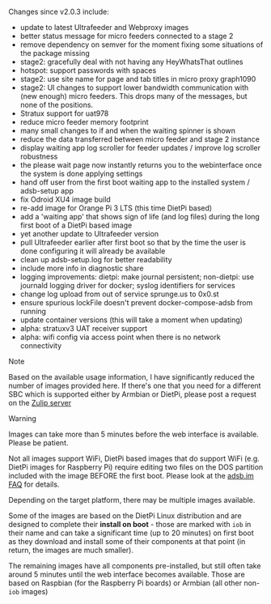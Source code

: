 Changes since v2.0.3 include:
- update to latest Ultrafeeder and Webproxy images
- better status message for micro feeders connected to a stage 2
- remove dependency on semver for the moment fixing some situations of the package missing
- stage2: gracefully deal with not having any HeyWhatsThat outlines
- hotspot: support passwords with spaces
- stage2: use site name for page and tab titles in micro proxy graph1090
- stage2: UI changes to support lower bandwidth communication with (new enough) micro feeders. This drops many of the messages, but none of the positions.
- Stratux support for uat978
- reduce micro feeder memory footprint
- many small changes to if and when the waiting spinner is shown
- reduce the data transferred between micro feeder and stage 2 instance
- display waiting app log scroller for feeder updates / improve log scroller robustness
- the please wait page now instantly returns you to the webinterface once the system is done applying settings
- hand off user from the first boot waiting app to the installed system / adsb-setup app
- fix Odroid XU4 image build
- re-add image for Orange Pi 3 LTS (this time DietPi based)
- add a 'waiting app' that shows sign of life (and log files) during the long first boot of a DietPi based image
- yet another update to Ultrafeeder version
- pull Ultrafeeder earlier after first boot so that by the time the user is done configuring it will already be available
- clean up adsb-setup.log for better readability
- include more info in diagnostic share
- logging improvements: dietpi: make journal persistent; non-dietpi: use journald logging driver for docker; syslog identifiers for services
- change log upload from out of service sprunge.us to 0x0.st
- ensure spurious lockFile doesn't prevent docker-compose-adsb from running
- update container versions (this will take a moment when updating)
- alpha: stratuxv3 UAT receiver support
- alpha: wifi config via access point when there is no network connectivity

> [!NOTE]
> Based on the available usage information, I have significantly reduced the number of images provided here. If there's one that you need for a different SBC which is supported either by Armbian or DietPi, please post a request on the [Zulip server](https://adsblol.zulipchat.com/#narrow/stream/391168-adsb-feeder-image)

> [!WARNING]
> Images can take more than 5 minutes before the web interface is available. Please be patient.
>
> Not all images support WiFi, DietPi based images that do support WiFi (e.g. DietPi images for Raspberry Pi) require editing two files on the DOS partition included with the image BEFORE the first boot. Please look at the [adsb.im FAQ](https://adsb.im/faq) for details.

Depending on the target platform, there may be multiple images available.

Some of the images are based on the DietPi Linux distribution and are designed to complete their **install on boot** - those are marked with `iob` in their name and can take a significant time (up to 20 minutes) on first boot as they download and install some of their components at that point (in return, the images are much smaller).

The remaining images have all components pre-installed, but still often take around 5 minutes until the web interface becomes available. Those are based on Raspbian (for the Raspberry Pi boards) or Armbian (all other non-`iob` images)



